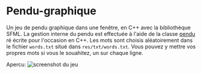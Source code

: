 # Pendu-graphique
Un jeu de pendu graphique dans une fenêtre, en C++ avec la bibliothèque SFML.
La gestion interne du pendu est effectuée à l'aide de la classe <a href="https://github.com/CypElf/Pendu">pendu</a> ré écrite pour l'occasion en C++.
Les mots sont choisis aléatoirement dans le fichier `words.txt` situé dans `res/txt/words.txt`. Vous pouvez y mettre vos propres mots si vous le souahitez, un sur chaque ligne.

Apercu:
<img src="https://zupimages.net/up/20/04/mc00.png" alt="screenshot du jeu">
